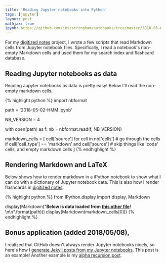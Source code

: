 ```yaml
---
title: 'Reading Jupyter notebooks into Python'
tags: [jupyter]
layout: post
mathjax: true
ipynb: https://github.com/jessstringham/notebooks/tree/master/2018-05-07-reading-jupyter-notebooks-into-Python.ipynb
---
```





For my [digitized notes](https://jessicastringham.net/2018/05/06/notebook-tour.html) project, I wrote a few scripts that read Markdown cells from Jupyter notebook files. Specifically, I read a notebook's non-empty Markdown cells and used them for my search index and flashcard database. 

## Reading Jupyter notebooks as data
Reading Jupyter notebooks as data is pretty easy! Below I'll read the non-empty markdown cells.



{% highlight python %}
import nbformat

path = '2018-05-02-HMM.ipynb'

NB_VERSION = 4

with open(path) as f:
    nb = nbformat.read(f, NB_VERSION)

markdown_cells = [
    cell['source']
    for cell in nb['cells']  # go through the cells
    if cell['cell_type'] == 'markdown' and cell['source']  # skip things like 'code' cells, and empty markdown cells
]
{% endhighlight %}




## Rendering Markdown and LaTeX

Below shows how to render markdown in a iPython notebook to show what I can do with a dictionary of Jupyter notebook data. This is also how I render flashcards in [digitized notes](https://jessicastringham.net/2018/05/06/notebook-tour.html).



{% highlight python %}
from IPython.display import display, Markdown

display(Markdown("**Below is data loaded from [this other file]({})!** \n\n".format(path)))
display(Markdown(markdown_cells[0]))
{% endhighlight %}




## Bonus application (added 2018/05/08),

I realized that GitHub doesn't always render Jupyter notebooks nicely, so here's how I [generate Jekyll posts from my Jupyter notebooks](https://gist.github.com/jessstringham/1ff8ec24dafc0fcff15d4a0e88be074e). This post is an example! Another example is my [alpha recursion post](http://localhost:4000/2018/05/02/hmm-alpha-recursion.html).